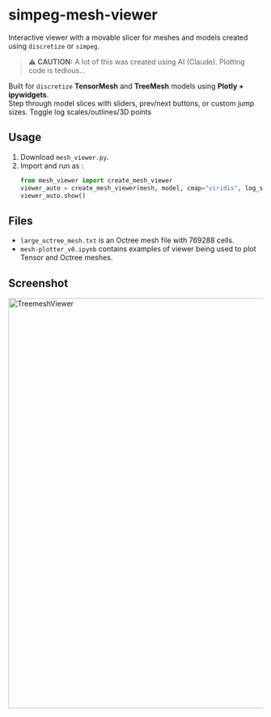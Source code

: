 # simpeg-mesh-viewer

Interactive viewer with a movable slicer for meshes and models created using `discretize` or `simpeg`.

> **⚠️ CAUTION:** A lot of this was created using AI (Claude). Plotting code is tedious…


Built for `discretize` **TensorMesh** and **TreeMesh** models using **Plotly + ipywidgets**.  
Step through model slices with sliders, prev/next buttons, or custom jump sizes. Toggle log scales/outlines/3D points


## Usage

1. Download `mesh_viewer.py`.
2. Import and run as :
   ```python
   from mesh_viewer import create_mesh_viewer
   viewer_auto = create_mesh_viewer(mesh, model, cmap="viridis", log_scale=True)
   viewer_auto.show()

## Files
- `large_octree_mesh.txt` is an Octree mesh file with 769288 cells.
- `mesh-plotter_v0.ipynb` contains examples of viewer being used to plot Tensor and Octree meshes.

## Screenshot
<img width="1579" height="809" alt="TreemeshViewer" src="https://github.com/user-attachments/assets/d43a9616-cee8-455f-b76d-5f76460a235b" />
